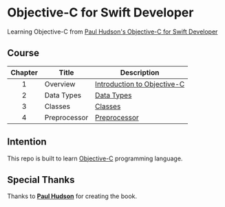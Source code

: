 # Objective-C for Swift Developer

Learning Objective-C from [Paul Hudson's Objective-C for Swift Developer](https://gumroad.com/l/objcswift/wwdc21)

## Course

| Chapter | Title | Description |
|:-------:|-------|-------------|
| 1 | Overview | [Introduction to Objective-C](https://github.com/fadhilhaka/Objective-C-for-Swift-Developer/tree/main/introduction) |
| 2 | Data Types | [Data Types](https://github.com/fadhilhaka/Objective-C-for-Swift-Developer/tree/main/data-types) |
| 3 | Classes | [Classes](https://github.com/fadhilhaka/Objective-C-for-Swift-Developer/tree/main/classes) |
| 4 | Preprocessor | [Preprocessor](https://github.com/fadhilhaka/Objective-C-for-Swift-Developer/tree/main/preprocessor) |

## Intention

This repo is built to learn [Objective-C](https://developer.apple.com/library/archive/documentation/Cocoa/Conceptual/ProgrammingWithObjectiveC/Introduction/Introduction.html) programming language.

## Special Thanks

Thanks to [**Paul Hudson**](https://www.hackingwithswift.com/about) for creating the book.